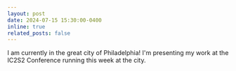 ```yaml
---
layout: post
date: 2024-07-15 15:30:00-0400
inline: true
related_posts: false
---
```


I am currently in the great city of Philadelphia! I'm presenting my work at the IC2S2 Conference running this week at the city.
